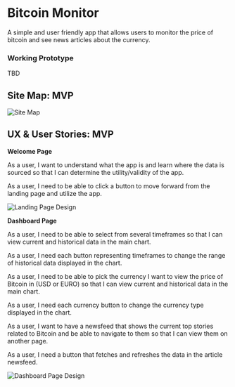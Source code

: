 # Bitcoin Monitor

A simple and user friendly app that allows users to monitor the price of bitcoin and see news articles about the currency.

### Working Prototype

TBD


## Site Map: MVP 

![Site Map](https://docs.google.com/presentation/d/1Mvb8AqI5XZ-XjbEwC9K9UFwz-L4wg-Hpb6zZq1dkdXU/edit#slide=id.g4be1a5f606_0_0)


## UX & User Stories: MVP

**Welcome Page** 

As a user, I want to understand what the app is and learn where the data is sourced so that I can determine the utility/validity of the app.

As a user, I need to be able to click a button to move forward from the landing page and utilize the app.

![Landing Page Design](https://github.com/TheCodePack/bitcoin-price-monitor-api-capstone/blob/master/wireframes/welcome-page.jpg)


**Dashboard Page** 

As a user, I need to be able to select from several timeframes so that I can view current and historical data in the main chart.

As a user, I need each button representing timeframes to change the range of historical data displayed in the chart. 

As a user, I need to be able to pick the currency I want to view the price of Bitcoin in (USD or EURO) so that I can view current and historical data in the main chart.

As a user, I need each currency button to change the currency type displayed in the chart.

As a user, I want to have a newsfeed that shows the current top stories related to Bitcoin and be able to navigate to them so that I can view them on another page. 

As a user, I need a button that fetches and refreshes the data in the article newsfeed.

![Dashboard Page Design](https://github.com/TheCodePack/bitcoin-price-monitor-api-capstone/blob/master/wireframes/dashboard-page.jpg)



